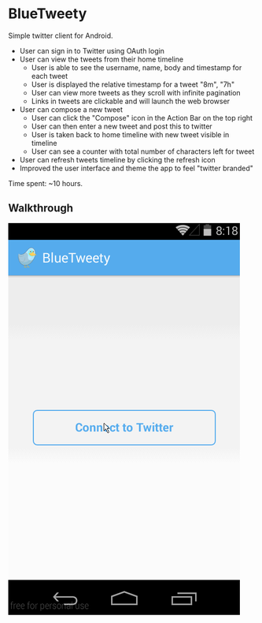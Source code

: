 BlueTweety
===========

Simple twitter client for Android.

* User can sign in to Twitter using OAuth login
* User can view the tweets from their home timeline
    * User is able to see the username, name, body and timestamp for each tweet
    * User is displayed the relative timestamp for a tweet "8m", "7h"
    * User can view more tweets as they scroll with infinite pagination
    * Links in tweets are clickable and will launch the web browser
* User can compose a new tweet
    * User can click the "Compose" icon in the Action Bar on the top right
    * User can then enter a new tweet and post this to twitter
    * User is taken back to home timeline with new tweet visible in timeline
    * User can see a counter with total number of characters left for tweet
* User can refresh tweets timeline by clicking the refresh icon
* Improved the user interface and theme the app to feel "twitter branded"


Time spent: ~10 hours.

Walkthrough
-----------
![Video Walkthrough](walkthrough.gif)
